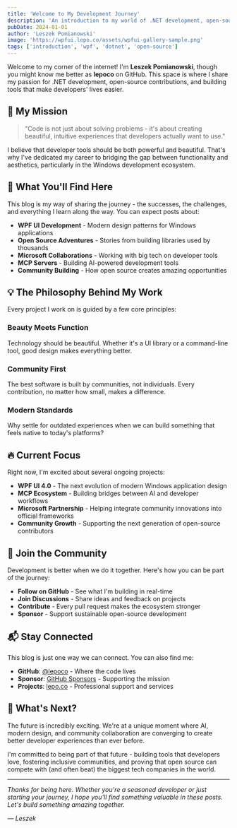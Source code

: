 ```yaml
---
title: 'Welcome to My Development Journey'
description: 'An introduction to my world of .NET development, open-source contributions, and building tools that developers love to use.'
pubDate: 2024-01-01
author: 'Leszek Pomianowski'
image: 'https://wpfui.lepo.co/assets/wpfui-gallery-sample.png'
tags: ['introduction', 'wpf', 'dotnet', 'open-source']
---
```


Welcome to my corner of the internet! I'm **Leszek Pomianowski**, though you might know me better as **lepoco** on GitHub. This space is where I share my passion for .NET development, open-source contributions, and building tools that make developers' lives easier.

## 🎯 My Mission

> "Code is not just about solving problems - it's about creating beautiful, intuitive experiences that developers actually want to use."

I believe that developer tools should be both powerful and beautiful. That's why I've dedicated my career to bridging the gap between functionality and aesthetics, particularly in the Windows development ecosystem.

## 🚀 What You'll Find Here

This blog is my way of sharing the journey - the successes, the challenges, and everything I learn along the way. You can expect posts about:

- **WPF UI Development** - Modern design patterns for Windows applications
- **Open Source Adventures** - Stories from building libraries used by thousands
- **Microsoft Collaborations** - Working with big tech on developer tools
- **MCP Servers** - Building AI-powered development tools
- **Community Building** - How open source creates amazing opportunities

## 💡 The Philosophy Behind My Work

Every project I work on is guided by a few core principles:

### Beauty Meets Function
Technology should be beautiful. Whether it's a UI library or a command-line tool, good design makes everything better.

### Community First
The best software is built by communities, not individuals. Every contribution, no matter how small, makes a difference.

### Modern Standards
Why settle for outdated experiences when we can build something that feels native to today's platforms?

## 🔥 Current Focus

Right now, I'm excited about several ongoing projects:

- **WPF UI 4.0** - The next evolution of modern Windows application design
- **MCP Ecosystem** - Building bridges between AI and developer workflows  
- **Microsoft Partnership** - Helping integrate community innovations into official frameworks
- **Community Growth** - Supporting the next generation of open-source contributors

## 🤝 Join the Community

Development is better when we do it together. Here's how you can be part of the journey:

- **Follow on GitHub** - See what I'm building in real-time
- **Join Discussions** - Share ideas and feedback on projects
- **Contribute** - Every pull request makes the ecosystem stronger
- **Sponsor** - Support sustainable open-source development

## 📬 Stay Connected

This blog is just one way we can connect. You can also find me:

- **GitHub**: [@lepoco](https://github.com/lepoco) - Where the code lives
- **Sponsor**: [GitHub Sponsors](https://github.com/sponsors/lepoco) - Supporting the mission
- **Projects**: [lepo.co](https://lepo.co) - Professional support and services

## 🌟 What's Next?

The future is incredibly exciting. We're at a unique moment where AI, modern design, and community collaboration are converging to create better developer experiences than ever before.

I'm committed to being part of that future - building tools that developers love, fostering inclusive communities, and proving that open source can compete with (and often beat) the biggest tech companies in the world.

---

*Thanks for being here. Whether you're a seasoned developer or just starting your journey, I hope you'll find something valuable in these posts. Let's build something amazing together.*

*— Leszek*